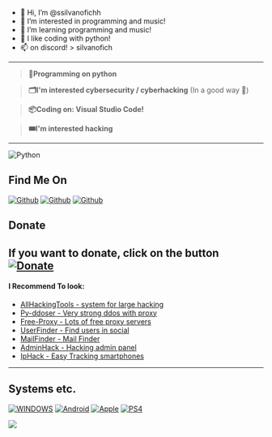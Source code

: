 - 👋 Hi, I’m @ssilvanofichh
- 👀 I’m interested in programming and music!
- 🌱 I’m learning programming and music!
- 💞️ I like coding with python!
- 📫 on discord! > silvanofich
---
> **💾Programming on python**

> **🗂️I'm interested cybersecurity / cyberhacking** (In a good way 👀)

> **📦Coding on: Visual Studio Code!**

> **🎟️I'm interested hacking**

----

![Python](https://img.shields.io/badge/-Python-%230075a8?logo=python&logoColor=white&style=flat-square) 

## Find Me On
[![Github](https://img.shields.io/badge/GitHub-ssilvanofichh-black?style=for-the-badge&logo=github)](https://github.com/ssilvanofichh)
[![Github](https://img.shields.io/badge/Spotify-silvanomusic-green?style=for-the-badge&logo=spotify)]([https://twitter.com/MishaKorzhik]https://open.spotify.com/artist/1dADWChSl6Q24ePADjr3nc?si=IDePAxJVQTSnx_BgWZ7jrQ)
[![Github](https://img.shields.io/badge/Discord-silvanofich-gray?style=for-the-badge&logo=discord)](https://discord.gg/xwpMuMYW57)

## Donate

**If you want to donate, click on the button**
<a href="https://www.buymeacoffee.com/misakorzik"><img title="Donate" src="https://img.shields.io/badge/Buy Me-A Coffee-yellow?style=for-the-badge&logo=github"></a>
------

#### I Recommend To look:

- <a 
href="https://github.com/mishakorzik/AllHackingTools">AllHackingTools - system for large hacking</a><br>
- <a href="https://github.com/mishakorzik/py-ddoser">Py-ddoser - Very strong ddos with proxy</a>
- <a href="https://github.com/mishakorzik/Free-Proxy">Free-Proxy - Lots of free proxy servers</a><br>
- <a href="https://github.com/mishakorzik/UserFinder">UserFinder - Find users in social</a><br>
- <a href="https://github.com/mishakorzik/MailFinder">MailFinder - Mail Finder</a><br>
- <a href="https://github.com/mishakorzik/AdminHack">AdminHack - Hacking admin panel</a><br>
- <a href="https://github.com/mishakorzik/IpHackk">IpHack - Easy Tracking smartphones</a><br>

-------
## Systems etc.

[![WINDOWS](https://img.shields.io/badge/windows-black?style=for-the-badge&logo=windows&logoColor=white)](https://windows.com)
[![Android](https://img.shields.io/badge/Android-3DDC84?style=for-the-badge&logo=android&logoColor=white)](https://android.com)
[![Apple](https://img.shields.io/badge/Apple-A2AAAD?style=for-the-badge&logo=Apple&logoColor=white)](https://www.apple.com)
[![PS4](https://img.shields.io/badge/PS4-2e6db4?style=for-the-badge&logo=playstation&logoColor=white)](https://www.playstation.com)

<img src="https://github-readme-stats.vercel.app/api?username=ssilvanofichh&show_icons=true&theme=default&line_height=25&layout=compact" /></p>
